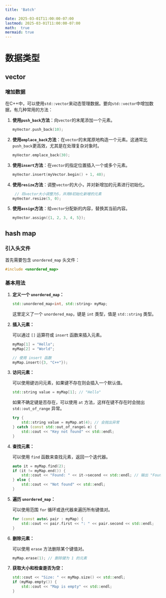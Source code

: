 ```yaml
---
title: 'Batch'

date: 2025-03-01T11:00:00-07:00
lastmod: 2025-03-01T11:00:00-07:00
math:  true
mermaid: true
---
```




# 数据类型

## vector

### 增加数据

在C++中，可以使用`std::vector`来动态管理数据。要向`std::vector`中增加数据，有几种常用的方法：

1. **使用`push_back`方法**：向`vector`的末尾添加一个元素。
   
    ```cpp
    myVector.push_back(10);
    ```
2. **使用`emplace_back`方法**：在`vector`的末尾原地构造一个元素。这通常比`push_back`更高效，尤其是在处理复杂对象时。
   
    ```cpp
    myVector.emplace_back(30);
    ```
    
3. **使用`insert`方法**：在`vector`的指定位置插入一个或多个元素。
    ```cpp
    myVector.insert(myVector.begin() + 1, 40);
    ```

4. **使用`resize`方法**：调整`vector`的大小，并对新增加的元素进行初始化。
    ```cpp
     // 将vector大小调整为5，并用0初始化新增的元素
    myVector.resize(5, 0);
    ```
    
5. **使用`assign`方法**：给`vector`分配新的内容，替换其当前内容。
    ```cpp
    myVector.assign({1, 2, 3, 4, 5});
    ```

## hash map

### 引入头文件

首先需要包含 `unordered_map` 头文件：

```cpp
#include <unordered_map>
```

### 基本用法

1. **定义一个 `unordered_map`：**

   ```cpp
   std::unordered_map<int, std::string> myMap;
   ```

   这里定义了一个 `unordered_map`，键是 `int` 类型，值是 `std::string` 类型。

2. **插入元素：**

   可以通过 `[]` 运算符或 `insert` 函数来插入元素。

   ```cpp
   myMap[1] = "Hello";
   myMap[2] = "World";

   // 使用 insert 函数
   myMap.insert({3, "C++"});
   ```

3. **访问元素：**

   可以使用键访问元素，如果键不存在则会插入一个默认值。

   ```cpp
   std::string value = myMap[1]; // "Hello"
   ```

   如果不确定键是否存在，可以使用 `at` 方法，这样在键不存在时会抛出 `std::out_of_range` 异常。

   ```cpp
   try {
       std::string value = myMap.at(4); // 会抛出异常
   } catch (const std::out_of_range& e) {
       std::cout << "Key not found" << std::endl;
   }
   ```

4. **查找元素：**

   可以使用 `find` 函数来查找元素，返回一个迭代器。

   ```cpp
   auto it = myMap.find(2);
   if (it != myMap.end()) {
       std::cout << "Found: " << it->second << std::endl; // 输出 "Found: World"
   } else {
       std::cout << "Not found" << std::endl;
   }
   ```

5. **遍历 `unordered_map`：**

   可以使用范围 `for` 循环或迭代器来遍历所有键值对。

   ```cpp
   for (const auto& pair : myMap) {
       std::cout << pair.first << ": " << pair.second << std::endl;
   }
   ```

6. **删除元素：**

   可以使用 `erase` 方法删除某个键值对。

   ```cpp
   myMap.erase(1); // 删除键为 1 的元素
   ```

7. **获取大小和检查是否为空：**

   ```cpp
   std::cout << "Size: " << myMap.size() << std::endl;
   if (myMap.empty()) {
       std::cout << "Map is empty" << std::endl;
   }
   ```













